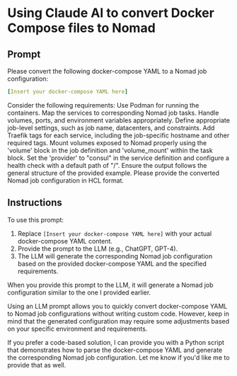 # Using Claude AI to convert Docker Compose files to Nomad


## Prompt

Please convert the following docker-compose YAML to a Nomad job configuration:

```yaml
[Insert your docker-compose YAML here]
```

Consider the following requirements:
Use Podman for running the containers.
Map the services to corresponding Nomad job tasks.
Handle volumes, ports, and environment variables appropriately.
Define appropriate job-level settings, such as job name, datacenters, and constraints.
Add Traefik tags for each service, including the job-specific hostname and other required tags.
Mount volumes exposed to Nomad properly using the 'volume' block in the job definition and 'volume_mount' within the task block.
Set the 'provider' to "consul" in the service definition and configure a health check with a default path of "/".
Ensure the output follows the general structure of the provided example.
Please provide the converted Nomad job configuration in HCL format.

## Instructions

To use this prompt:
1. Replace `[Insert your docker-compose YAML here]` with your actual docker-compose YAML content.
2. Provide the prompt to the LLM (e.g., ChatGPT, GPT-4).
3. The LLM will generate the corresponding Nomad job configuration based on the provided docker-compose YAML and the specified requirements.

When you provide this prompt to the LLM, it will generate a Nomad job configuration similar to the one I provided earlier.

Using an LLM prompt allows you to quickly convert docker-compose YAML to Nomad job configurations without writing custom code. However, keep in mind that the generated configuration may require some adjustments based on your specific environment and requirements.

If you prefer a code-based solution, I can provide you with a Python script that demonstrates how to parse the docker-compose YAML and generate the corresponding Nomad job configuration. Let me know if you'd like me to provide that as well.